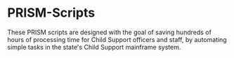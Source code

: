 PRISM-Scripts
===================
These PRISM scripts are designed with the goal of saving hundreds of hours of processing time for Child Support officers and staff, by automating simple tasks in the state's Child Support mainframe system. 
